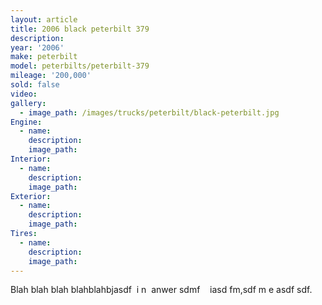```yaml
---
layout: article
title: 2006 black peterbilt 379
description:
year: '2006'
make: peterbilt
model: peterbilts/peterbilt-379
mileage: '200,000'
sold: false
video:
gallery:
  - image_path: /images/trucks/peterbilt/black-peterbilt.jpg
Engine:
  - name:
    description:
    image_path:
Interior:
  - name:
    description:
    image_path:
Exterior:
  - name:
    description:
    image_path:
Tires:
  - name:
    description:
    image_path:
---
```



Blah blah blah blahblahbjasdf &nbsp;i n &nbsp;anwer sdmf &nbsp; &nbsp;iasd fm,sdf m e asdf sdf.